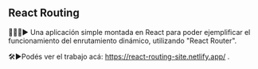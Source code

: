 ## React Routing

👨🏽‍💻▶︎ Una aplicación simple montada en React para poder ejemplificar el funcionamiento del enrutamiento dinámico, utilizando "React Router".

🛠▶︎Podés ver el trabajo acá: https://react-routing-site.netlify.app/ .
